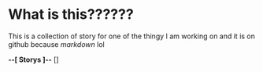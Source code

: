 # What is this??????
This is a collection of story for one of the thingy I am working on and it is on github because *markdown* lol

**--[ Storys ]--**
[]
